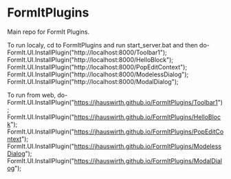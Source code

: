 # FormItPlugins
Main repo for FormIt Plugins.

To run localy, cd to FormItPlugins and run start_server.bat and then do-
FormIt.UI.InstallPlugin("http://localhost:8000/Toolbar1");
FormIt.UI.InstallPlugin("http://localhost:8000/HelloBlock");
FormIt.UI.InstallPlugin("http://localhost:8000/PopEditContext");
FormIt.UI.InstallPlugin("http://localhost:8000/ModelessDialog");
FormIt.UI.InstallPlugin("http://localhost:8000/ModalDialog");

To run from web, do-
FormIt.UI.InstallPlugin("https://jhauswirth.github.io/FormItPlugins/Toolbar1");
FormIt.UI.InstallPlugin("https://jhauswirth.github.io/FormItPlugins/HelloBlock");
FormIt.UI.InstallPlugin("https://jhauswirth.github.io/FormItPlugins/PopEditContext");
FormIt.UI.InstallPlugin("https://jhauswirth.github.io/FormItPlugins/ModelessDialog");
FormIt.UI.InstallPlugin("https://jhauswirth.github.io/FormItPlugins/ModalDialog");
